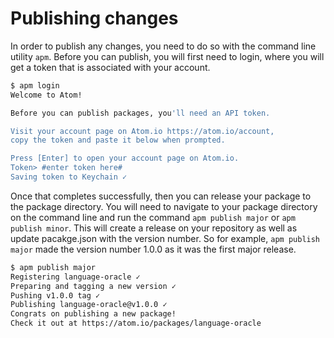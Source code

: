 # Publishing changes

In order to publish any changes, you need to do so with the command line utility `apm`. Before you can publish, you will first need to login, where you will get a token that is associated with your account.

```bash
$ apm login
Welcome to Atom!

Before you can publish packages, you'll need an API token.

Visit your account page on Atom.io https://atom.io/account,
copy the token and paste it below when prompted.

Press [Enter] to open your account page on Atom.io.
Token> #enter token here#
Saving token to Keychain ✓
```

Once that completes successfully, then you can release your package to the package directory. You will need to navigate to your package directory on the command line and run the command `apm publish major` or `apm publish minor`. This will create a release on your repository as well as update pacakge.json with the version number. So for example, `apm publish major` made the version number 1.0.0 as it was the first major release.

```bash
$ apm publish major
Registering language-oracle ✓
Preparing and tagging a new version ✓
Pushing v1.0.0 tag ✓
Publishing language-oracle@v1.0.0 ✓
Congrats on publishing a new package!
Check it out at https://atom.io/packages/language-oracle
```
